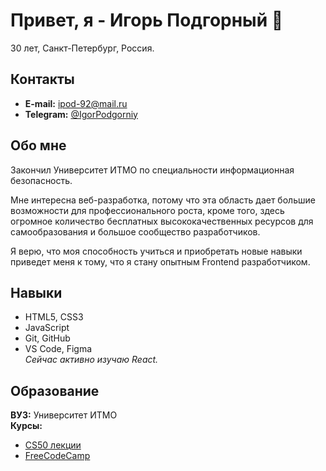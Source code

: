 # Привет, я - Игорь Подгорный 👋 
30 лет, Санкт-Петербург, Россия.

## Контакты
- **E-mail:** ipod-92@mail.ru<br/>
- **Telegram:** <a href="https://t.me/IgorPodgorniy">@IgorPodgorniy</a><br/>

## Обо мне
Закончил Университет ИТМО по специальности информационная безопасность.

Мне интересна веб-разработка, потому что эта область дает большие возможности для профессионального роста,
кроме того, здесь огромное количество бесплатных высококачественных ресурсов для самообразования и большое сообщество разработчиков.

Я верю, что моя способность учиться и приобретать новые навыки приведет меня к тому, что я стану опытным Frontend разработчиком.

## Навыки
- HTML5, CSS3
- JavaScript
- Git, GitHub
- VS Code, Figma<br/>
_Сейчас активно изучаю React._

## Образование
**ВУЗ:** Университет ИТМО<br/>
**Курсы:**</br>
- <a href="https://cs50.harvard.edu/x/2021/">CS50 лекции</a>
- <a href="https://www.freecodecamp.org/">FreeCodeCamp</a>
